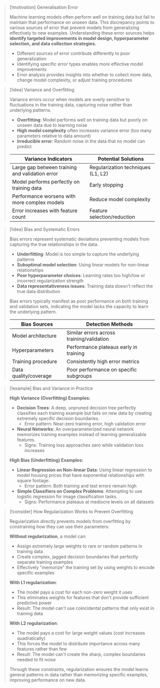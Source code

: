 > [!motivation] Generalisation Error
> 
> Machine learning models often perform well on training data but fail to maintain that performance on unseen data. This discrepancy points to various sources of error that prevent models from generalizing effectively to new examples. Understanding these error sources helps **identify targeted improvements in model design, hyperparameter selection, and data collection strategies.**
> 
> - Different sources of error contribute differently to poor generalization
> - Identifying specific error types enables more effective model improvements
> - Error analysis provides insights into whether to collect more data, change model complexity, or adjust training procedures

> [!idea] Variance and Overfitting
> 
> Variance errors occur when models are overly sensitive to fluctuations in the training data, capturing noise rather than underlying patterns.
> 
> - **Overfitting**: Model performs well on training data but poorly on unseen data due to learning noise
> - **High model complexity** often increases variance error (too many parameters relative to data amount)
> - **Irreducible error**: Random noise in the data that no model can predict
> 
> |Variance Indicators|Potential Solutions|
> |---|---|
> |Large gap between training and validation error|Regularization techniques (L1, L2)|
> |Model performs perfectly on training data|Early stopping|
> |Performance worsens with more complex models|Reduce model complexity|
> |Error increases with feature count|Feature selection/reduction|

> [!idea] Bias and Systematic Errors
> 
> Bias errors represent systematic deviations preventing models from capturing the true relationships in the data.
> 
> - **Underfitting**: Model is too simple to capture the underlying patterns
> - **Suboptimal model selection**: Using linear models for non-linear relationships
> - **Poor hyperparameter choices**: Learning rates too high/low or incorrect regularization strength
> - **Data representativeness issues**: Training data doesn't reflect the true data distribution
> 
> Bias errors typically manifest as poor performance on both training and validation sets, indicating the model lacks the capacity to learn the underlying pattern.
> 
> |Bias Sources|Detection Methods|
> |---|---|
> |Model architecture|Similar errors across training/validation|
> |Hyperparameters|Performance plateaus early in training|
> |Training procedure|Consistently high error metrics|
> |Data quality/coverage|Poor performance on specific subgroups|

> [!example] Bias and Variance in Practice
> 
> **High Variance (Overfitting) Examples:**
> 
> - **Decision Trees**: A deep, unpruned decision tree perfectly classifies each training example but fails on new data by creating extremely specific decision boundaries.
>     - Error pattern: Near-zero training error, high validation error
> - **Neural Networks**: An overparameterized neural network memorizes training examples instead of learning generalizable features.
>     - Signs: Training loss approaches zero while validation loss increases
> 
> **High Bias (Underfitting) Examples:**
> 
> - **Linear Regression on Non-linear Data**: Using linear regression to model housing prices that have exponential relationships with square footage.
>     - Error pattern: Both training and test errors remain high
> - **Simple Classifiers on Complex Problems**: Attempting to use logistic regression for image classification tasks.
>     - Signs: Performance plateaus at mediocre levels on all datasets
> 

> [!consider] How Regularization Works to Prevent Overfitting
> 
> Regularization directly prevents models from overfitting by constraining how they can use their parameters:
> 
> **Without regularization**, a model can:
> 
> - Assign extremely large weights to rare or random patterns in training data
> - Create complex, jagged decision boundaries that perfectly separate training examples
> - Effectively "memorize" the training set by using weights to encode specific examples
> 
> **With L1 regularization**:
> 
> - The model pays a cost for each non-zero weight it uses
> - This eliminates weights for features that don't provide sufficient predictive power
> - Result: The model can't use coincidental patterns that only exist in training data
> 
> **With L2 regularization**:
> 
> - The model pays a cost for large weight values (cost increases quadratically)
> - This forces the model to distribute importance across many features rather than few
> - Result: The model can't create the sharp, complex boundaries needed to fit noise
> 
> Through these constraints, regularization ensures the model learns general patterns in data rather than memorizing specific examples, improving performance on new data.